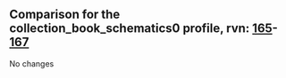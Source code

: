## Comparison for the collection_book_schematics0 profile, rvn: [165](https://github.com/PRO100KatYT/FortniteProfileRevisions/tree/main/profiles/collection_book_schematics0/165%20collection_book_schematics0.json)-[167](https://github.com/PRO100KatYT/FortniteProfileRevisions/tree/main/profiles/collection_book_schematics0/167%20collection_book_schematics0.json)

No changes
